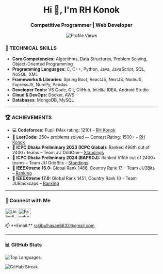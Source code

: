 <h1 align="center">Hi 👋, I'm RH Konok</h1>
<h3 align="center">Competitive Programmer | Web Developer</h3>

<p align="center">
  <img src="https://komarev.com/ghpvc/?username=rakibul-hasan-konok&label=Profile%20views&color=0e75b6&style=flat" alt="Profile Views" />
</p>

### 🧠 TECHNICAL SKILLS

- **Core Competencies:** Algorithms, Data Structures, Problem Solving, Object-Oriented Programming  
- **Programming Languages:** C, C++, Python, Java, JavaScript, SQL, NoSQL, XML  
- **Frameworks & Libraries:** Spring Boot, ReactJS, NextJS, NodeJS, ExpressJS, NumPy, Pandas  
- **Developer Tools:** VS Code, Git, GitHub, IntelliJ IDEA, Android Studio  
- **Cloud & DevOps:** Docker, AWS  
- **Databases:** MongoDB, MySQL  

---

### 🏆 ACHIEVEMENTS

- 💻 **Codeforces:** Pupil (Max rating: 1210) – [RH Konok](https://codeforces.com/profile/RH_Konok)  
- 🧮 **LeetCode:** 250+ problems solved — Contest Rating: 1500+ – [RH Konok](https://leetcode.com/u/RH_Konok/)  
- 🥇 **ICPC Dhaka Preliminary 2023 (ICPC Global):** Ranked 498th out of 2400+ teams – Team JU OddOne – [Standings](https://icpc.global/regionals/finder/Asia-Amritapuri-First-Round-2023/standings)  
- 🥈 **ICPC Dhaka Preliminary 2024 (BAPSOJ):** Ranked 515th out of 2400+ teams – Team JU OddBits – [Standings](https://bapsoj.org/contests/icpc-preliminary-dhaka-site-2024/standings)
- 🎯 **IEEEXtreme 16.0:** Global Rank 1488, Country Rank 17 – Team JU3Bits – [Ranking](https://ieeextreme.org/ieeextreme-16-0-ranking/) 
- 🥉 **IEEEXtreme 17.0:** Global Rank 1451, Country Rank 10 – Team JUBlackcaps – [Ranking](https://ieeextreme.org/ieeextreme-17-0-ranking/)  



---

### 🔗 Connect with Me

<p align="left">
  <a href="https://www.linkedin.com/in/md-rokibul-hassan-konok-43b9b7250/" target="_blank">
    <img src="https://raw.githubusercontent.com/rahuldkjain/github-profile-readme-generator/master/src/images/icons/Social/linked-in-alt.svg" alt="LinkedIn" height="30" width="40"/>
  </a>
  <a href="https://www.facebook.com/rh.konok.3" target="_blank">
    <img src="https://raw.githubusercontent.com/rahuldkjain/github-profile-readme-generator/master/src/images/icons/Social/facebook.svg" alt="Facebook" height="30" width="40"/>
  </a>
</p>

<p>
  📫 **Email:** <a href="mailto:rakibulhasan6633@gmail.com">rakibulhasan6633@gmail.com</a>
</p>


---

### 📊 GitHub Stats

<p>
  <img align="center" src="https://github-readme-stats.vercel.app/api/top-langs?username=rakibul-hasan-konok&show_icons=true&locale=en&layout=compact" alt="Top Languages" />
</p>

<p>
  <img align="center" src="https://github-readme-streak-stats.herokuapp.com/?user=rakibul-hasan-konok" alt="GitHub Streak" />
</p>
